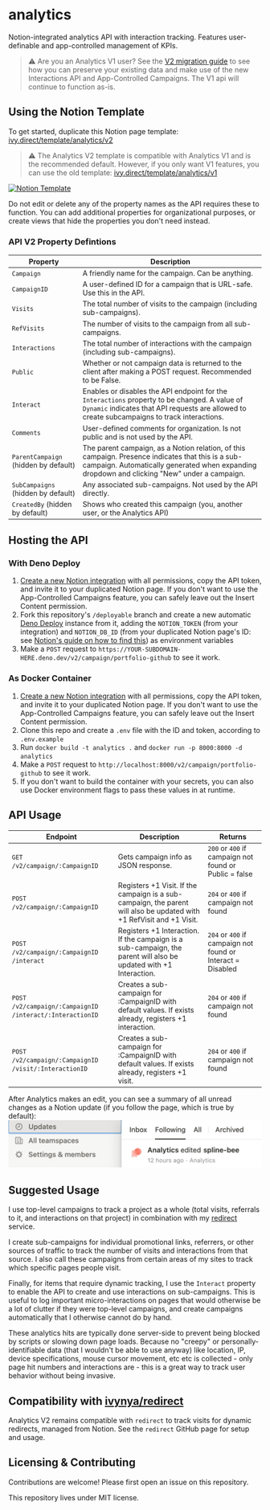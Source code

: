 # analytics
Notion-integrated analytics API with interaction tracking. Features user-definable and app-controlled management of KPIs.

> ⚠️ Are you an Analytics V1 user? See the [V2 migration guide](./MIGRATION.md) to see how you can preserve your existing data and make use of the new Interactions API and App-Controlled Campaigns. The V1 api will continue to function as-is.

## Using the Notion Template

To get started, duplicate this Notion page template: [ivy.direct/template/analytics/v2](https://ivy.direct/template/analytics/v2)

> ⚠️ The Analytics V2 template is compatible with Analytics V1 and is the recommended default. However, if you only want V1 features, you can use the old template: [ivy.direct/template/analytics/v1](https://ivy.direct/template/analytics/v1)

[![Notion Template](https://github.com/ivynya/analytics/raw/main/.github/v2_template.jpg)](https://ivy.direct/template/analytics/v2)

Do not edit or delete any of the property names as the API requires these to function. You can add additional properties for organizational purposes, or create views that hide the properties you don't need instead.

### API V2 Property Defintions
| Property | Description |
| --- | --- |
| `Campaign` | A friendly name for the campaign. Can be anything. |
| `CampaignID` | A user-defined ID for a campaign that is URL-safe. Use this in the API. |
| `Visits` | The total number of visits to the campaign (including sub-campaigns). |
| `RefVisits` | The number of visits to the campaign from all sub-campaigns. |
| `Interactions` | The total number of interactions with the campaign (including sub-campaigns). |
| `Public` | Whether or not campaign data is returned to the client after making a POST request. Recommended to be False. |
| `Interact` | Enables or disables the API endpoint for the `Interactions` property to be changed. A value of `Dynamic` indicates that API requests are allowed to create subcampaigns to track interactions. |
| `Comments` | User-defined comments for organization. Is not public and is not used by the API. |
| `ParentCampaign` (hidden by default) | The parent campaign, as a Notion relation, of this campaign. Presence indicates that this is a sub-campaign. Automatically generated when expanding dropdown and clicking "New" under a campaign. |
| `SubCampaigns` (hidden by default) | Any associated sub-campaigns. Not used by the API directly. |
| `CreatedBy` (hidden by default) | Shows who created this campaign (you, another user, or the Analytics API) |

## Hosting the API

### With Deno Deploy
1. [Create a new Notion integration](https://www.notion.so/my-integrations) with all permissions, copy the API token, and invite it to your duplicated Notion page. If you don't want to use the App-Controlled Campaigns feature, you can safely leave out the Insert Content permission.
2. Fork this repository's `/deployable` branch and create a new automatic [Deno Deploy](https://deno.com/deploy) instance from it, adding the `NOTION_TOKEN` (from your integration) and `NOTION_DB_ID` (from your duplicated Notion page's ID: see [Notion's guide on how to find this](https://developers.notion.com/docs/create-a-notion-integration#step-3-save-the-database-id)) as environment variables
3. Make a `POST` request to `https://YOUR-SUBDOMAIN-HERE.deno.dev/v2/campaign/portfolio-github` to see it work.

### As Docker Container
1. [Create a new Notion integration](https://www.notion.so/my-integrations) with all permissions, copy the API token, and invite it to your duplicated Notion page. If you don't want to use the App-Controlled Campaigns feature, you can safely leave out the Insert Content permission.
2. Clone this repo and create a `.env` file with the ID and token, according to `.env.example`
3. Run `docker build -t analytics .` and `docker run -p 8000:8000 -d analytics`
4. Make a `POST` request to `http://localhost:8000/v2/campaign/portfolio-github` to see it work.
5. If you don't want to build the container with your secrets, you can also use Docker environment flags to pass these values in at runtime.

## API Usage
| Endpoint | Description | Returns |
| --- | --- | --- |
| `GET /v2/campaign/:CampaignID` | Gets campaign info as JSON response. | `200` or `400` if campaign not found or Public = false |
| `POST /v2/campaign/:CampaignID` | Registers +1 Visit. If the campaign is a sub-campaign, the parent will also be updated with +1 RefVisit and +1 Visit. | `204` or `400` if campaign not found |
| `POST /v2/campaign/:CampaignID /interact` | Registers +1 Interaction. If the campaign is a sub-campaign, the parent will also be updated with +1 Interaction. | `204` or `400` if campaign not found or Interact = Disabled |
| `POST /v2/campaign/:CampaignID /interact/:InteractionID` | Creates a sub-campaign for :CampaignID with default values. If exists already, registers +1 interaction. | `204` or `400` if campaign not found |
| `POST /v2/campaign/:CampaignID /visit/:InteractionID` | Creates a sub-campaign for :CampaignID with default values. If exists already, registers +1 visit. | `204` or `400` if campaign not found |

After Analytics makes an edit, you can see a summary of all unread changes as a Notion update (if you follow the page, which is true by default):
[![Notion Update](./v2_example.jpg)](https://ivy.direct/template-analytics)

## Suggested Usage
I use top-level campaigns to track a project as a whole (total visits, referrals to it, and interactions on that project) in combination with my [redirect](https://github.com/ivynya/redirect) service.

I create sub-campaigns for individual promotional links, referrers, or other sources of traffic to track the number of visits and interactions from that source. I also call these campaigns from certain areas of my sites to track which specific pages people visit.

Finally, for items that require dynamic tracking, I use the `Interact` property to enable the API to create and use interactions on sub-campaigns. This is useful to log important micro-interactions on pages that would otherwise be a lot of clutter if they were top-level campaigns, and create campaigns automatically that I otherwise cannot do by hand.

These analytics hits are typically done server-side to prevent being blocked by scripts or slowing down page loads. Because no "creepy" or personally-identifiable data (that I wouldn't be able to use anyway) like location, IP, device specifications, mouse cursor movement, etc etc is collected - only page hit numbers and interactions are - this is a great way to track user behavior without being invasive.

## Compatibility with [ivynya/redirect](https://github.com/ivynya/redirect)
Analytics V2 remains compatible with `redirect` to track visits for dynamic redirects, managed from Notion. See the `redirect` GitHub page for setup and usage.

## Licensing & Contributing
Contributions are welcome! Please first open an issue on this repository.

This repository lives under MIT license.
